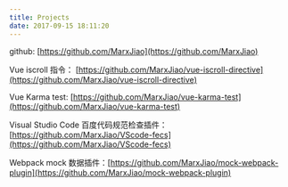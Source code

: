 ```yaml
---
title: Projects
date: 2017-09-15 18:11:20
---
```


github: [https://github.com/MarxJiao](https://github.com/MarxJiao)

Vue iscroll 指令： [https://github.com/MarxJiao/vue-iscroll-directive](https://github.com/MarxJiao/vue-iscroll-directive)

Vue Karma test: [https://github.com/MarxJiao/vue-karma-test](https://github.com/MarxJiao/vue-karma-test)

Visual Studio Code 百度代码规范检查插件：[https://github.com/MarxJiao/VScode-fecs](https://github.com/MarxJiao/VScode-fecs)

Webpack mock 数据插件：[https://github.com/MarxJiao/mock-webpack-plugin](https://github.com/MarxJiao/mock-webpack-plugin)
